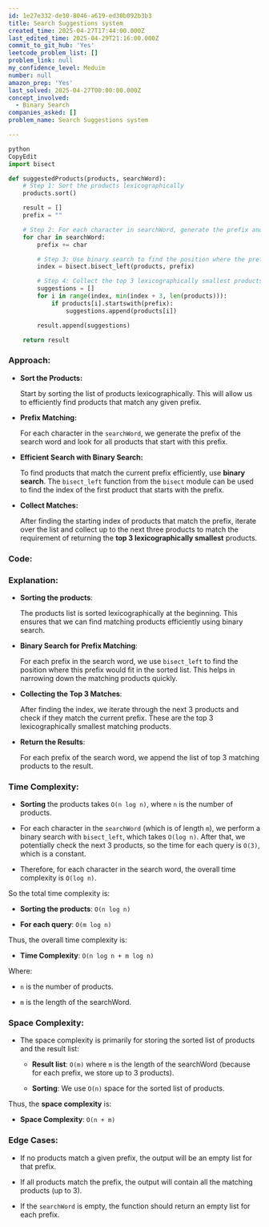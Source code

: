 ```yaml
---
id: 1e27e332-de10-8046-a619-ed30b092b3b3
title: Search Suggestions system
created_time: 2025-04-27T17:44:00.000Z
last_edited_time: 2025-04-29T21:16:00.000Z
commit_to_git_hub: 'Yes'
leetcode_problem_list: []
problem_link: null
my_confidence_level: Meduim
number: null
amazon_prep: 'Yes'
last_solved: 2025-04-27T00:00:00.000Z
concept_involved:
  - Binary Search
companies_asked: []
problem_name: Search Suggestions system

---
```


```python
python
CopyEdit
import bisect

def suggestedProducts(products, searchWord):
    # Step 1: Sort the products lexicographically
    products.sort()

    result = []
    prefix = ""

    # Step 2: For each character in searchWord, generate the prefix and find matching products
    for char in searchWord:
        prefix += char

        # Step 3: Use binary search to find the position where the prefix could be inserted
        index = bisect.bisect_left(products, prefix)

        # Step 4: Collect the top 3 lexicographically smallest products that match the prefix
        suggestions = []
        for i in range(index, min(index + 3, len(products))):
            if products[i].startswith(prefix):
                suggestions.append(products[i])

        result.append(suggestions)

    return result


```

### Approach:

*   **Sort the Products:**

    Start by sorting the list of products lexicographically. This will allow us to efficiently find products that match any given prefix.

*   **Prefix Matching:**

    For each character in the `searchWord`, we generate the prefix of the search word and look for all products that start with this prefix.

*   **Efficient Search with Binary Search:**

    To find products that match the current prefix efficiently, use **binary search**. The `bisect_left` function from the `bisect` module can be used to find the index of the first product that starts with the prefix.

*   **Collect Matches:**

    After finding the starting index of products that match the prefix, iterate over the list and collect up to the next three products to match the requirement of returning the **top 3 lexicographically smallest** products.

### Code:

### Explanation:

*   **Sorting the products**:

    The products list is sorted lexicographically at the beginning. This ensures that we can find matching products efficiently using binary search.

*   **Binary Search for Prefix Matching**:

    For each prefix in the search word, we use `bisect_left` to find the position where this prefix would fit in the sorted list. This helps in narrowing down the matching products quickly.

*   **Collecting the Top 3 Matches**:

    After finding the index, we iterate through the next 3 products and check if they match the current prefix. These are the top 3 lexicographically smallest matching products.

*   **Return the Results**:

    For each prefix of the search word, we append the list of top 3 matching products to the result.

### Time Complexity:

*   **Sorting** the products takes `O(n log n)`, where `n` is the number of products.

*   For each character in the `searchWord` (which is of length `m`), we perform a binary search with `bisect_left`, which takes `O(log n)`. After that, we potentially check the next 3 products, so the time for each query is `O(3)`, which is a constant.

*   Therefore, for each character in the search word, the overall time complexity is `O(log n)`.

So the total time complexity is:

*   **Sorting the products**: `O(n log n)`

*   **For each query**: `O(m log n)`

Thus, the overall time complexity is:

*   **Time Complexity**: `O(n log n + m log n)`

Where:

*   `n` is the number of products.

*   `m` is the length of the searchWord.

### Space Complexity:

*   The space complexity is primarily for storing the sorted list of products and the result list:

    *   **Result list**: `O(m)` where `m` is the length of the searchWord (because for each prefix, we store up to 3 products).

    *   **Sorting**: We use `O(n)` space for the sorted list of products.

Thus, the **space complexity** is:

*   **Space Complexity**: `O(n + m)`

### Edge Cases:

*   If no products match a given prefix, the output will be an empty list for that prefix.

*   If all products match the prefix, the output will contain all the matching products (up to 3).

*   If the `searchWord` is empty, the function should return an empty list for each prefix.
